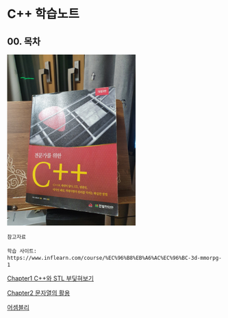#  C++ 학습노트

## 00. 목차

    
<img src="./img/전문가를위한C++책.jpg" width="300px">
    
    참고자료

    학습 사이트: https://www.inflearn.com/course/%EC%96%B8%EB%A6%AC%EC%96%BC-3d-mmorpg-1


[Chapter1 C++와 STL 부딫혀보기](./Chapter01)

[Chapter2 문자열의 활용](./Chapter02)

[어셈블리](./Assembly)